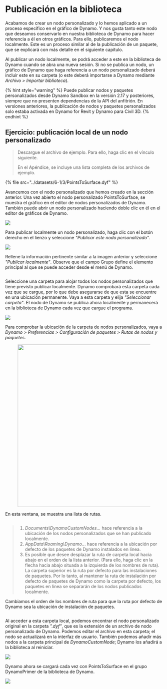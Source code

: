 # Publicación en la biblioteca 

Acabamos de crear un nodo personalizado y lo hemos aplicado a un proceso específico en el gráfico de Dynamo. Y nos gusta tanto este nodo que deseamos conservarlo en nuestra biblioteca de Dynamo para hacer referencia a él en otros gráficos. Para ello, publicaremos el nodo localmente. Este es un proceso similar al de la publicación de un paquete, que se explicará con más detalle en el siguiente capítulo.

Al publicar un nodo localmente, se podrá acceder a este en la biblioteca de Dynamo cuando se abra una nueva sesión. Si no se publica un nodo, un gráfico de Dynamo que haga referencia a un nodo personalizado deberá incluir este en su carpeta (o este deberá importarse a Dynamo mediante _Archivo > Importar biblioteca_).

{% hint style="warning" %} Puede publicar nodos y paquetes personalizados desde Dynamo Sandbox en la versión 2.17 y posteriores, siempre que no presenten dependencias de la API del anfitrión. En versiones anteriores, la publicación de nodos y paquetes personalizados solo estaba activada en Dynamo for Revit y Dynamo para Civil 3D. {% endhint %}

## Ejercicio: publicación local de un nodo personalizado

> Descargue el archivo de ejemplo. Para ello, haga clic en el vínculo siguiente.
>
> En el Apéndice, se incluye una lista completa de los archivos de ejemplo.

{% file src="../datasets/6-1/3/PointsToSurface.dyf" %}

Avancemos con el nodo personalizado que hemos creado en la sección anterior. Una vez abierto el nodo personalizado PointsToSurface, se muestra el gráfico en el editor de nodos personalizados de Dynamo. También puede abrir un nodo personalizado haciendo doble clic en él en el editor de gráficos de Dynamo.

![](../images/6-1/3/publishcustomnodelocally01.jpg)

Para publicar localmente un nodo personalizado, haga clic con el botón derecho en el lienzo y seleccione _"Publicar este nodo personalizado"_.

![](../images/6-1/3/publishcustomnodeexercise-02.jpg)

Rellene la información pertinente similar a la imagen anterior y seleccione _"Publicar localmente"_. Observe que el campo Grupo define el elemento principal al que se puede acceder desde el menú de Dynamo.

<figure><img src="../../.gitbook/assets/publish_a_package.png" alt=""><figcaption></figcaption></figure>

Seleccione una carpeta para alojar todos los nodos personalizados que tiene previsto publicar localmente. Dynamo comprobará esta carpeta cada vez que se cargue, por lo que debe asegurarse de que esta se encuentre en una ubicación permanente. Vaya a esta carpeta y elija _"Seleccionar carpeta"_. El nodo de Dynamo se publica ahora localmente y permanecerá en la biblioteca de Dynamo cada vez que cargue el programa.

![](../images/6-1/3/publishcustomnodeexercise-04.jpg)

Para comprobar la ubicación de la carpeta de nodos personalizados, vaya a _Dynamo > Preferencias > Configuración de paquetes > Rutas de nodos y paquetes_.

<figure><img src="../../.gitbook/assets/settings.png" alt="" width="520"><figcaption></figcaption></figure>

En esta ventana, se muestra una lista de rutas.

<figure><img src="../../.gitbook/assets/package-locations.png" alt=""><figcaption></figcaption></figure>

> 1. _Documents\\DynamoCustomNodes..._ hace referencia a la ubicación de los nodos personalizados que se han publicado localmente.
> 2. _AppData\\Roaming\\Dynamo.._. hace referencia a la ubicación por defecto de los paquetes de Dynamo instalados en línea.
> 3. Es posible que desee desplazar la ruta de carpeta local hacia abajo en el orden de la lista anterior. (Para ello, haga clic en la flecha hacia abajo situada a la izquierda de los nombres de ruta). La carpeta superior es la ruta por defecto para las instalaciones de paquetes. Por lo tanto, al mantener la ruta de instalación por defecto de paquetes de Dynamo como la carpeta por defecto, los paquetes en línea se separarán de los nodos publicados localmente.

Cambiamos el orden de los nombres de ruta para que la ruta por defecto de Dynamo sea la ubicación de instalación de paquetes.

<figure><img src="../../.gitbook/assets/updated-package-locations.png" alt=""><figcaption></figcaption></figure>

Al acceder a esta carpeta local, podemos encontrar el nodo personalizado original en la carpeta _".dyf"_, que es la extensión de un archivo de nodo personalizado de Dynamo. Podemos editar el archivo en esta carpeta; el nodo se actualizará en la interfaz de usuario. También podemos añadir más nodos a la carpeta principal de _DynamoCustomNode_; Dynamo los añadirá a la biblioteca al reiniciar.

![](../images/6-1/3/publishcustomnodeexercise-08.jpg)

Dynamo ahora se cargará cada vez con PointsToSurface en el grupo DynamoPrimer de la biblioteca de Dynamo.

![](../images/6-1/3/publishcustomnodeexercise-09.jpg)
